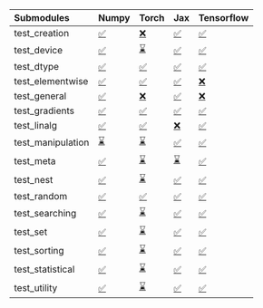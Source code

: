 | Submodules        | Numpy                                                                                                                           | Torch                                                                                                                           | Jax                                                                                                                             | Tensorflow                                                                                                                      |
|:------------------|:--------------------------------------------------------------------------------------------------------------------------------|:--------------------------------------------------------------------------------------------------------------------------------|:--------------------------------------------------------------------------------------------------------------------------------|:--------------------------------------------------------------------------------------------------------------------------------|
| test_creation     | <a href="https://github.com/unifyai/ivy/runs/8055684512?check_suite_focus=true" rel="noopener noreferrer" target="_blank">✅</a> | <a href="https://github.com/unifyai/ivy/runs/8055685088?check_suite_focus=true" rel="noopener noreferrer" target="_blank">❌</a> | <a href="https://github.com/unifyai/ivy/runs/8055685686?check_suite_focus=true" rel="noopener noreferrer" target="_blank">✅</a> | <a href="https://github.com/unifyai/ivy/runs/8055686312?check_suite_focus=true" rel="noopener noreferrer" target="_blank">✅</a> |
| test_device       | <a href="https://github.com/unifyai/ivy/runs/8055684575?check_suite_focus=true" rel="noopener noreferrer" target="_blank">✅</a> | <a href="https://github.com/unifyai/ivy/runs/8055685124?check_suite_focus=true" rel="noopener noreferrer" target="_blank">⌛</a> | <a href="https://github.com/unifyai/ivy/runs/8055685734?check_suite_focus=true" rel="noopener noreferrer" target="_blank">✅</a> | <a href="https://github.com/unifyai/ivy/runs/8055686356?check_suite_focus=true" rel="noopener noreferrer" target="_blank">✅</a> |
| test_dtype        | <a href="https://github.com/unifyai/ivy/runs/8055684612?check_suite_focus=true" rel="noopener noreferrer" target="_blank">✅</a> | <a href="https://github.com/unifyai/ivy/runs/8055685165?check_suite_focus=true" rel="noopener noreferrer" target="_blank">✅</a> | <a href="https://github.com/unifyai/ivy/runs/8055685757?check_suite_focus=true" rel="noopener noreferrer" target="_blank">✅</a> | <a href="https://github.com/unifyai/ivy/runs/8055686384?check_suite_focus=true" rel="noopener noreferrer" target="_blank">✅</a> |
| test_elementwise  | <a href="https://github.com/unifyai/ivy/runs/8055684655?check_suite_focus=true" rel="noopener noreferrer" target="_blank">✅</a> | <a href="https://github.com/unifyai/ivy/runs/8055685198?check_suite_focus=true" rel="noopener noreferrer" target="_blank">✅</a> | <a href="https://github.com/unifyai/ivy/runs/8055685783?check_suite_focus=true" rel="noopener noreferrer" target="_blank">✅</a> | <a href="https://github.com/unifyai/ivy/runs/8055686412?check_suite_focus=true" rel="noopener noreferrer" target="_blank">❌</a> |
| test_general      | <a href="https://github.com/unifyai/ivy/runs/8055684694?check_suite_focus=true" rel="noopener noreferrer" target="_blank">✅</a> | <a href="https://github.com/unifyai/ivy/runs/8055685265?check_suite_focus=true" rel="noopener noreferrer" target="_blank">❌</a> | <a href="https://github.com/unifyai/ivy/runs/8055685812?check_suite_focus=true" rel="noopener noreferrer" target="_blank">✅</a> | <a href="https://github.com/unifyai/ivy/runs/8055686446?check_suite_focus=true" rel="noopener noreferrer" target="_blank">❌</a> |
| test_gradients    | <a href="https://github.com/unifyai/ivy/runs/8055684723?check_suite_focus=true" rel="noopener noreferrer" target="_blank">✅</a> | <a href="https://github.com/unifyai/ivy/runs/8055685298?check_suite_focus=true" rel="noopener noreferrer" target="_blank">✅</a> | <a href="https://github.com/unifyai/ivy/runs/8055685847?check_suite_focus=true" rel="noopener noreferrer" target="_blank">✅</a> | <a href="https://github.com/unifyai/ivy/runs/8055686486?check_suite_focus=true" rel="noopener noreferrer" target="_blank">✅</a> |
| test_linalg       | <a href="https://github.com/unifyai/ivy/runs/8055684745?check_suite_focus=true" rel="noopener noreferrer" target="_blank">✅</a> | <a href="https://github.com/unifyai/ivy/runs/8055685342?check_suite_focus=true" rel="noopener noreferrer" target="_blank">✅</a> | <a href="https://github.com/unifyai/ivy/runs/8055685891?check_suite_focus=true" rel="noopener noreferrer" target="_blank">❌</a> | <a href="https://github.com/unifyai/ivy/runs/8055686526?check_suite_focus=true" rel="noopener noreferrer" target="_blank">✅</a> |
| test_manipulation | <a href="https://github.com/unifyai/ivy/runs/8055684772?check_suite_focus=true" rel="noopener noreferrer" target="_blank">⌛</a> | <a href="https://github.com/unifyai/ivy/runs/8055685376?check_suite_focus=true" rel="noopener noreferrer" target="_blank">⌛</a> | <a href="https://github.com/unifyai/ivy/runs/8055685921?check_suite_focus=true" rel="noopener noreferrer" target="_blank">✅</a> | <a href="https://github.com/unifyai/ivy/runs/8055686554?check_suite_focus=true" rel="noopener noreferrer" target="_blank">✅</a> |
| test_meta         | <a href="https://github.com/unifyai/ivy/runs/8055684799?check_suite_focus=true" rel="noopener noreferrer" target="_blank">✅</a> | <a href="https://github.com/unifyai/ivy/runs/8055685432?check_suite_focus=true" rel="noopener noreferrer" target="_blank">⌛</a> | <a href="https://github.com/unifyai/ivy/runs/8055685965?check_suite_focus=true" rel="noopener noreferrer" target="_blank">⌛</a> | <a href="https://github.com/unifyai/ivy/runs/8055686578?check_suite_focus=true" rel="noopener noreferrer" target="_blank">✅</a> |
| test_nest         | <a href="https://github.com/unifyai/ivy/runs/8055684833?check_suite_focus=true" rel="noopener noreferrer" target="_blank">✅</a> | <a href="https://github.com/unifyai/ivy/runs/8055685459?check_suite_focus=true" rel="noopener noreferrer" target="_blank">⌛</a> | <a href="https://github.com/unifyai/ivy/runs/8055685998?check_suite_focus=true" rel="noopener noreferrer" target="_blank">✅</a> | <a href="https://github.com/unifyai/ivy/runs/8055686606?check_suite_focus=true" rel="noopener noreferrer" target="_blank">✅</a> |
| test_random       | <a href="https://github.com/unifyai/ivy/runs/8055684871?check_suite_focus=true" rel="noopener noreferrer" target="_blank">✅</a> | <a href="https://github.com/unifyai/ivy/runs/8055685492?check_suite_focus=true" rel="noopener noreferrer" target="_blank">✅</a> | <a href="https://github.com/unifyai/ivy/runs/8055686042?check_suite_focus=true" rel="noopener noreferrer" target="_blank">✅</a> | <a href="https://github.com/unifyai/ivy/runs/8055686630?check_suite_focus=true" rel="noopener noreferrer" target="_blank">✅</a> |
| test_searching    | <a href="https://github.com/unifyai/ivy/runs/8055684913?check_suite_focus=true" rel="noopener noreferrer" target="_blank">✅</a> | <a href="https://github.com/unifyai/ivy/runs/8055685519?check_suite_focus=true" rel="noopener noreferrer" target="_blank">⌛</a> | <a href="https://github.com/unifyai/ivy/runs/8055686105?check_suite_focus=true" rel="noopener noreferrer" target="_blank">✅</a> | <a href="https://github.com/unifyai/ivy/runs/8055686651?check_suite_focus=true" rel="noopener noreferrer" target="_blank">✅</a> |
| test_set          | <a href="https://github.com/unifyai/ivy/runs/8055684937?check_suite_focus=true" rel="noopener noreferrer" target="_blank">✅</a> | <a href="https://github.com/unifyai/ivy/runs/8055685552?check_suite_focus=true" rel="noopener noreferrer" target="_blank">⌛</a> | <a href="https://github.com/unifyai/ivy/runs/8055686137?check_suite_focus=true" rel="noopener noreferrer" target="_blank">✅</a> | <a href="https://github.com/unifyai/ivy/runs/8055686673?check_suite_focus=true" rel="noopener noreferrer" target="_blank">✅</a> |
| test_sorting      | <a href="https://github.com/unifyai/ivy/runs/8055684981?check_suite_focus=true" rel="noopener noreferrer" target="_blank">✅</a> | <a href="https://github.com/unifyai/ivy/runs/8055685589?check_suite_focus=true" rel="noopener noreferrer" target="_blank">⌛</a> | <a href="https://github.com/unifyai/ivy/runs/8055686173?check_suite_focus=true" rel="noopener noreferrer" target="_blank">✅</a> | <a href="https://github.com/unifyai/ivy/runs/8055686706?check_suite_focus=true" rel="noopener noreferrer" target="_blank">✅</a> |
| test_statistical  | <a href="https://github.com/unifyai/ivy/runs/8055685012?check_suite_focus=true" rel="noopener noreferrer" target="_blank">✅</a> | <a href="https://github.com/unifyai/ivy/runs/8055685619?check_suite_focus=true" rel="noopener noreferrer" target="_blank">⌛</a> | <a href="https://github.com/unifyai/ivy/runs/8055686217?check_suite_focus=true" rel="noopener noreferrer" target="_blank">✅</a> | <a href="https://github.com/unifyai/ivy/runs/8055686738?check_suite_focus=true" rel="noopener noreferrer" target="_blank">✅</a> |
| test_utility      | <a href="https://github.com/unifyai/ivy/runs/8055685048?check_suite_focus=true" rel="noopener noreferrer" target="_blank">✅</a> | <a href="https://github.com/unifyai/ivy/runs/8055685645?check_suite_focus=true" rel="noopener noreferrer" target="_blank">⌛</a> | <a href="https://github.com/unifyai/ivy/runs/8055686269?check_suite_focus=true" rel="noopener noreferrer" target="_blank">✅</a> | <a href="https://github.com/unifyai/ivy/runs/8055686778?check_suite_focus=true" rel="noopener noreferrer" target="_blank">✅</a> |